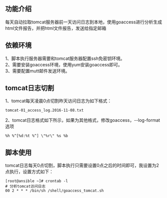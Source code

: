 ## 功能介绍
每天自动拉取tomcat服务器前一天访问日志到本地，使用goaccess进行分析生成html文件报告，并把html文件报告，发送给指定邮箱

## 依赖环境
1、脚本执行服务器需要和tomcat服务器配置ssh免密钥环境。<br />
2、需要安装goaccess环境，使用yum安装goaccess即可。<br />
3、需要配置mutt邮件发送环境。<br />

## tomcat日志切割
1、tomcat每天凌晨0点切割昨天访问日志为如下格式：
```
tomcat-01_access_log.2016-11-08.txt
```
2、tomcat日志格式如下所示，如果为其他格式，修改goaccess，--log-format选项
```
%h %^[%d:%t %^] \"%r\" %s %b
```
## 脚本使用 
tomcat日志每天0点切割，脚本执行只需要设置0点之后的时间即可，我设置为2点执行，设置方式如下：
```
[root@ansible ~]# crontab -l
# 分析tomcat访问日志
00 2 * * * /bin/sh /shell/goaccess_tomcat.sh
```